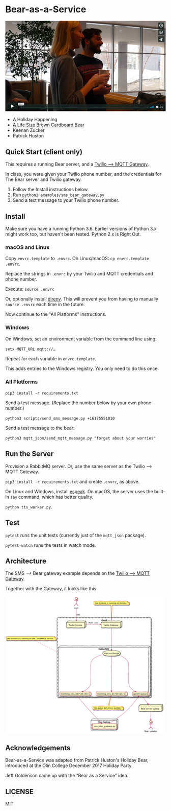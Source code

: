 # Bear-as-a-Service

[![IMAGE ALT TEXT HERE](docs/images/bear-vimeo.jpg)](https://vimeo.com/248514938)

- A Holiday Happening
- [A Life Size Brown Cardboard Bear](https://www.amazon.com/Brown-Bear-Advanced-Graphics-Cardboard/dp/B00B03DT0O)
- Keenan Zucker
- Patrick Huston

## Quick Start (client only)

This requires a running Bear server, and a [Twilio ⟶ MQTT Gateway](https://github.com/olin-build/twilio-mqtt-gateway).

In class, you were given your Twilio phone number, and the credentials for
The Bear server and Twilio gateway.

1. Follow the Install instructions below.
2. Run `python3 examples/sms_bear_gateway.py`
3. Send a text message to your Twilio phone number.

## Install

Make sure you have a running Python 3.6. Earlier versions of Python 3.x might
work too, but haven't been tested. Python 2.x is Right Out.

### macOS and Linux

Copy `envrc.template` to `.envrc`. On Linux/macOS: `cp envrc.template .envrc`.

Replace the strings in `.envrc` by your Twilio and MQTT credentials and phone number.

Execute: `source .envrc`

Or, optionally install [direnv](https://direnv.net/). This will prevent you from having to manually `source .envrc` each time in the future.

Now continue to the "All Platforms" instructions.

### Windows

On Windows, set an environment variable from the command line using:

`setx MQTT_URL mqtt://…`

Repeat for each variable in `envrc.template`.

This adds entries to the Windows registry. You only need to do this once.

### All Platforms

`pip3 install -r requirements.txt`

Send a test message. (Replace the number below by your own phone number.)

`python3 scripts/send_sms_message.py +16175551010`

Send a test message to the bear:

`python3 mqtt_json/send_mqtt_message.py "forget about your worries"`

## Run the Server

Provision a RabbitMQ server. Or, use the same server as the Twilio ⟶ MQTT
Gateway.

`pip3 install -r requirements.txt` and create `.envrc`, as above.

On Linux and Windows, install [espeak](http://espeak.sourceforge.net).
On macOS, the server uses the built-in `say` command, which has better quality.

`python tts_worker.py`.

## Test

`pytest` runs the unit tests (currently just of the `mqtt_json` package).

`pytest-watch` runs the tests in watch mode.

## Architecture

The SMS ⟶ Bear gateway example depends on the [Twilio ⟶ MQTT Gateway](https://github.com/olin-build/twilio-mqtt-gateway).

Together with the Gateway, it looks like this:

![](./docs/images/network-diagram.png)

## Acknowledgements

Bear-as-a-Service was adapted from Patrick Huston's Holiday Bear, introduced at
the Olin College December 2017 Holiday Party.

Jeff Goldenson came up with the “Bear as a Service” idea.

## LICENSE

MIT
